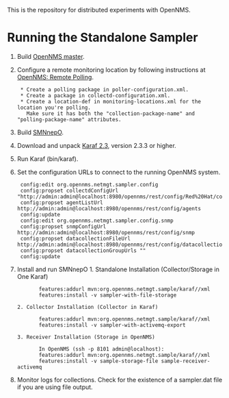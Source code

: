 This is the repository for distributed experiments with OpenNMS.

Running the Standalone Sampler
==============================

1. Build [OpenNMS master](http://github.com/OpenNMS/opennms.git).
2. Configure a remote monitoring location by following instructions at [OpenNMS: Remote Polling](http://www.opennms.org/wiki/Remote_Polling).

        * Create a polling package in poller-configuration.xml.
        * Create a package in collectd-configuration.xml.
        * Create a location-def in monitoring-locations.xml for the location you're polling.
          Make sure it has both the "collection-package-name" and "polling-package-name" attributes.

3. Build [SMNnepO](http://github.com/OpenNMS/smnnepo.git).
4. Download and unpack [Karaf 2.3](http://karaf.apache.org/index/community/download.html), version 2.3.3 or higher.
5. Run Karaf (bin/karaf).
6. Set the configuration URLs to connect to the running OpenNMS system.

        config:edit org.opennms.netmgt.sampler.config
        config:propset collectdConfigUrl "http://admin:admin@localhost:8980/opennms/rest/config/Red%20Hat/collection"
        config:propset agentListUrl http://admin:admin@localhost:8980/opennms/rest/config/agents
        config:update
        config:edit org.opennms.netmgt.sampler.config.snmp
        config:propset snmpConfigUrl http://admin:admin@localhost:8980/opennms/rest/config/snmp
        config:propset datacollectionFileUrl http://admin:admin@localhost:8980/opennms/rest/config/datacollection
        config:propset datacollectionGroupUrls ""
        config:update

7. Install and run SMNnepO
       1. Standalone Installation (Collector/Storage in One Karaf)

              features:addurl mvn:org.opennms.netmgt.sample/karaf//xml
              features:install -v sampler-with-file-storage
              
       2. Collector Installation (Collector in Karaf)

              features:addurl mvn:org.opennms.netmgt.sample/karaf//xml
              features:install -v sampler-with-activemq-export
              
       3. Receiver Installation (Storage in OpenNMS)

              In OpenNMS (ssh -p 8101 admin@localhost):
              features:addurl mvn:org.opennms.netmgt.sample/karaf//xml
              features:install -v sample-storage-file sample-receiver-activemq

8. Monitor logs for collections. Check for the existence of a sampler.dat file if you are using file output.
